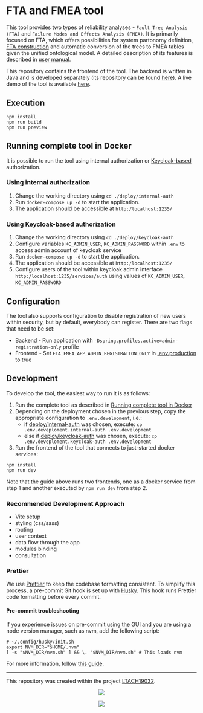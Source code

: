 # FTA and FMEA tool

This tool provides two types of reliability analyses - `Fault Tree Analysis (FTA)` and `Failure Modes and Effects
Analysis (FMEA)`.
It is primarily focused on FTA, which offers possibilities for system partonomy definition,
[FTA construction](./doc/fta-construction-algorithm.md) and automatic conversion of the trees to FMEA tables given the unified ontological model. A detailed description of its features is described in [user manual](./doc/user-manual.md).

This repository contains the frontend of the tool. The backend is written in Java and is developed separately (its repository can be found [here](https://github.com/kbss-cvut/fta-fmea)).
A live demo of the tool is available [here](https://kbss.felk.cvut.cz/fta-fmea-demo/).


## Execution

```shell script
npm install
npm run build
npm run preview
```

## Running complete tool in Docker

It is possible to run the tool using internal authorization or [Keycloak-based](https://www.keycloak.org/) authorization. 

### Using internal authorization

1. Change the working directory using `cd ./deploy/internal-auth`
2. Run `docker-compose up -d` to start the application.
3. The application should be accessible at `http:/localhost:1235/`

### Using Keycloak-based authorization

1. Change the working directory using `cd ./deploy/keycloak-auth`
2. Configure variables `KC_ADMIN_USER`, `KC_ADMIN_PASSWORD` within `.env` to access admin account of keycloak service
4. Run `docker-compose up -d` to start the application.
6. The application should be accessible at `http:/localhost:1235/`
7. Configure users of the tool within keycloak admin interface `http:/localhost:1235/services/auth` using values of `KC_ADMIN_USER`, `KC_ADMIN_PASSWORD`

## Configuration

The tool also supports configuration to disable registration of new users within security, but by default, everybody can register.
There are two flags that need to be set:

- Backend - Run application with `-Dspring.profiles.active=admin-registration-only` profile
- Frontend - Set `FTA_FMEA_APP_ADMIN_REGISTRATION_ONLY` in [.env.production](.env.production) to true

## Development

To develop the tool, the easiest way to run it is as follows:
1. Run the complete tool as described in [Running complete tool in Docker](#running-complete-tool-in-docker)
2. Depending on the deployment chosen in the previous step, copy the appropriate configuration to `.env.development`, i.e.:
    - if [deploy/internal-auth](./deploy/internal-auth) was chosen, execute: `cp .env.deveploment.internal-auth .env.development`
    - else if [deploy/keycloak-auth](./deploy/keycloak-auth) was chosen, execute: `cp .env.deveploment.keycloak-auth .env.development`
4. Run the frontend of the tool that connects to just-started docker services:
```shell script
npm install
npm run dev
```

Note that the guide above runs two frontends, one as a docker service from step 1 and another executed by `npm run dev` from step 2.

### Recommended Development Approach

- Vite setup
- styling (css/sass)
- routing
- user context
- data flow through the app
- modules binding
- consultation

### Prettier

We use [Prettier](https://prettier.io/) to keep the codebase formatting consistent. To simplify this process, a pre-commit Git hook is set up with [Husky](https://github.com/typicode/husky).
This hook runs Prettier code formatting before every commit.

#### Pre-commit troubleshooting

If you experience issues on pre-commit using the GUI and you are using a node version manager, such as nvm, add the following script:

```
# ~/.config/husky/init.sh
export NVM_DIR="$HOME/.nvm"
[ -s "$NVM_DIR/nvm.sh" ] && \. "$NVM_DIR/nvm.sh" # This loads nvm
```

For more information, follow [this guide](https://typicode.github.io/husky/how-to.html#node-version-managers-and-guis).

---

This repository was created within the project [LTACH19032](https://starfos.tacr.cz/en/project/LTACH19032).

<p align="center">
    <img src="https://seeklogo.com/images/M/msmt-logo-84BD22A97D-seeklogo.com.png"/>
</p>

<p align="center">
    <img src="https://www.msmt.cz/uploads/Odbor%2033/inter-excellence-color.jpg"/>
</p>
